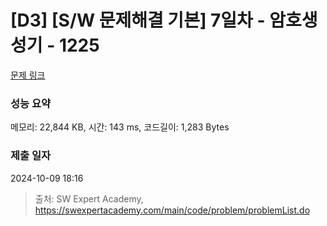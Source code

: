 # [D3] [S/W 문제해결 기본] 7일차 - 암호생성기 - 1225 

[문제 링크](https://swexpertacademy.com/main/code/problem/problemDetail.do?contestProbId=AV14uWl6AF0CFAYD) 

### 성능 요약

메모리: 22,844 KB, 시간: 143 ms, 코드길이: 1,283 Bytes

### 제출 일자

2024-10-09 18:16



> 출처: SW Expert Academy, https://swexpertacademy.com/main/code/problem/problemList.do